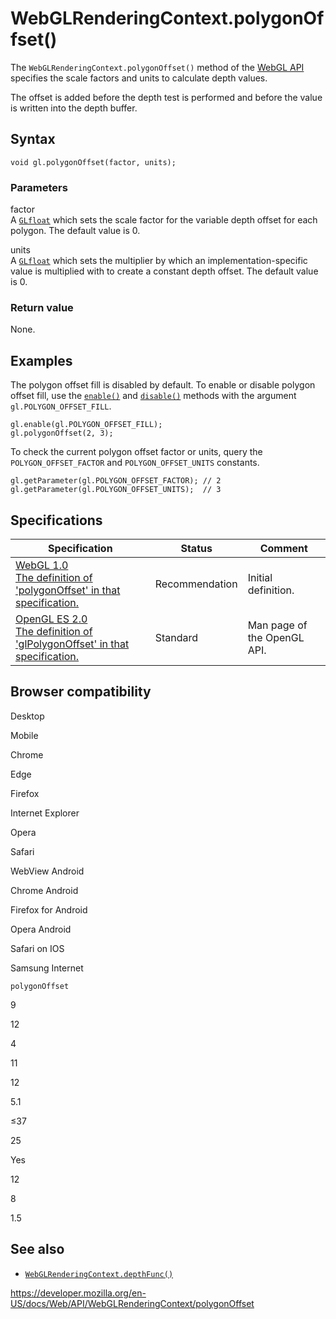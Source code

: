 WebGLRenderingContext.polygonOffset()
=====================================

The `WebGLRenderingContext.polygonOffset()` method of the [WebGL API](../webgl_api) specifies the scale factors and units to calculate depth values.

The offset is added before the depth test is performed and before the value is written into the depth buffer.

Syntax
------

    void gl.polygonOffset(factor, units);

### Parameters

factor  
A [`GLfloat`](../webgl_api/types) which sets the scale factor for the variable depth offset for each polygon. The default value is 0.

units  
A [`GLfloat`](../webgl_api/types) which sets the multiplier by which an implementation-specific value is multiplied with to create a constant depth offset. The default value is 0.

### Return value

None.

Examples
--------

The polygon offset fill is disabled by default. To enable or disable polygon offset fill, use the [`enable()`](enable) and [`disable()`](disable) methods with the argument `gl.POLYGON_OFFSET_FILL`.

    gl.enable(gl.POLYGON_OFFSET_FILL);
    gl.polygonOffset(2, 3);

To check the current polygon offset factor or units, query the `POLYGON_OFFSET_FACTOR` and `POLYGON_OFFSET_UNITS` constants.

    gl.getParameter(gl.POLYGON_OFFSET_FACTOR); // 2
    gl.getParameter(gl.POLYGON_OFFSET_UNITS);  // 3

Specifications
--------------

<table><thead><tr class="header"><th>Specification</th><th>Status</th><th>Comment</th></tr></thead><tbody><tr class="odd"><td><a href="https://www.khronos.org/registry/webgl/specs/latest/1.0/#5.14.3">WebGL 1.0<br />
<span class="small">The definition of 'polygonOffset' in that specification.</span></a></td><td><span class="spec-rec">Recommendation</span></td><td>Initial definition.</td></tr><tr class="even"><td><a href="https://www.khronos.org/opengles/sdk/docs/man/xhtml/glPolygonOffset.xml">OpenGL ES 2.0<br />
<span class="small">The definition of 'glPolygonOffset' in that specification.</span></a></td><td><span class="spec-standard">Standard</span></td><td>Man page of the OpenGL API.</td></tr></tbody></table>

Browser compatibility
---------------------

Desktop

Mobile

Chrome

Edge

Firefox

Internet Explorer

Opera

Safari

WebView Android

Chrome Android

Firefox for Android

Opera Android

Safari on IOS

Samsung Internet

`polygonOffset`

9

12

4

11

12

5.1

≤37

25

Yes

12

8

1.5

See also
--------

-   [`WebGLRenderingContext.depthFunc()`](depthfunc)

<a href="https://developer.mozilla.org/en-US/docs/Web/API/WebGLRenderingContext/polygonOffset" class="_attribution-link">https://developer.mozilla.org/en-US/docs/Web/API/WebGLRenderingContext/polygonOffset</a>

